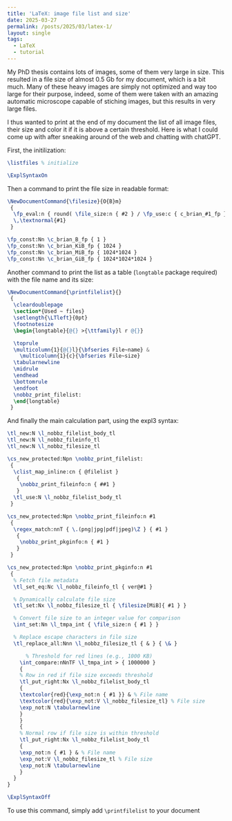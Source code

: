 ```yaml
---
title: 'LaTeX: image file list and size'
date: 2025-03-27
permalink: /posts/2025/03/latex-1/
layout: single
tags:
  - LaTeX
  - tutorial
---
```


My PhD thesis contains lots of images, some of them very large in size. This resulted in a file size of almost 0.5 Gb for my document, which is a bit much. Many of these heavy images are simply not optimized and way too large for their purpose, indeed, some of them were taken with an amazing automatic microscope capable of stiching images, but this results in very large files.

I thus wanted to print at the end of my document the list of all image files, their size and color it if it is above a certain threshold. Here is what I could come up with after sneaking around of the web and chatting with chatGPT.

First, the initilization:
```latex
\listfiles % initialize

\ExplSyntaxOn
```
Then a command to print the file size in readable format:
```latex
\NewDocumentCommand{\filesize}{O{B}m}
 {
  \fp_eval:n { round( \file_size:n { #2 } / \fp_use:c { c_brian_#1_fp } , 2) }
  \,\textnormal{#1}
 }

\fp_const:Nn \c_brian_B_fp { 1 }
\fp_const:Nn \c_brian_KiB_fp { 1024 }
\fp_const:Nn \c_brian_MiB_fp { 1024*1024 }
\fp_const:Nn \c_brian_GiB_fp { 1024*1024*1024 }
```
Another command to print the list as a table (`longtable` package required) with the file name and its size:
```latex
\NewDocumentCommand{\printfilelist}{}
 {
  \cleardoublepage
  \section*{Used ~ files}
  \setlength{\LTleft}{0pt}
  \footnotesize
  \begin{longtable}{@{} >{\ttfamily}l r @{}}

  \toprule
  \multicolumn{1}{@{}l}{\bfseries File~name} &
    \multicolumn{1}{c}{\bfseries File~size}
  \tabularnewline
  \midrule
  \endhead
  \bottomrule
  \endfoot
  \nobbz_print_filelist:
  \end{longtable}
 }
```
And finally the main calculation part, using the expl3 syntax:
```latex
\tl_new:N \l_nobbz_filelist_body_tl
\tl_new:N \l_nobbz_fileinfo_tl
\tl_new:N \l_nobbz_filesize_tl

\cs_new_protected:Npn \nobbz_print_filelist:
 {
  \clist_map_inline:cn { @filelist }
   {
    \nobbz_print_fileinfo:n { ##1 }
   }
  \tl_use:N \l_nobbz_filelist_body_tl
 }

\cs_new_protected:Npn \nobbz_print_fileinfo:n #1
 {
  \regex_match:nnT { \.(png|jpg|pdf|jpeg)\Z } { #1 }
   {
    \nobbz_print_pkginfo:n { #1 }
   }
 }

\cs_new_protected:Npn \nobbz_print_pkginfo:n #1
 {
  % Fetch file metadata
  \tl_set_eq:Nc \l_nobbz_fileinfo_tl { ver@#1 }

  % Dynamically calculate file size
  \tl_set:Nx \l_nobbz_filesize_tl { \filesize[MiB]{ #1 } }

  % Convert file size to an integer value for comparison
  \int_set:Nn \l_tmpa_int { \file_size:n { #1 } }

  % Replace escape characters in file size
  \tl_replace_all:Nnn \l_nobbz_filesize_tl { & } { \& }

      % Threshold for red lines (e.g., 1000 KB)
    \int_compare:nNnTF \l_tmpa_int > { 1000000 }
    {
    % Row in red if file size exceeds threshold
    \tl_put_right:Nx \l_nobbz_filelist_body_tl
    {
    \textcolor{red}{\exp_not:n { #1 }} & % File name
    \textcolor{red}{\exp_not:V \l_nobbz_filesize_tl} % File size
    \exp_not:N \tabularnewline
    }
    }
    {
    % Normal row if file size is within threshold
    \tl_put_right:Nx \l_nobbz_filelist_body_tl
    {
    \exp_not:n { #1 } & % File name
    \exp_not:V \l_nobbz_filesize_tl % File size
    \exp_not:N \tabularnewline
    }
  }
}

\ExplSyntaxOff
```
To use this command, simply add `\printfilelist` to your document
